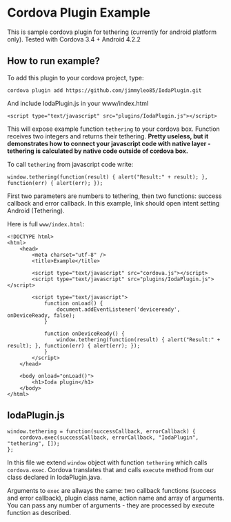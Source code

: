 Cordova Plugin Example
======================

This is sample cordova plugin for tethering (currently for android platform only). Tested with Cordova 3.4 + Android 4.2.2

How to run example?
-------------------

To add this plugin to your cordova project, type:

	cordova plugin add https://github.com/jimmyleo85/IodaPlugin.git

And include IodaPlugin.js in your www/index.html  

	<script type="text/javascript" src="plugins/IodaPlugin.js"></script>

This will expose example function `tethering` to your cordova box. Function receives two integers and returns their tethering.
**Pretty useless, but it demonstrates how to connect your javascript code with native layer - tethering is calculated by native code outside of cordova box.**

To call `tethering` from javascript code write:

	window.tethering(function(result) { alert("Result:" + result); }, function(err) { alert(err); });

First two parameters are numbers to tethering, then two functions: success callback and error callback. In this example, link should open intent setting Android (Tethering). 

Here is full `www/index.html`:

	<!DOCTYPE html>
	<html>
		<head>
			<meta charset="utf-8" />
			<title>Example</title>

			<script type="text/javascript" src="cordova.js"></script>
			<script type="text/javascript" src="plugins/IodaPlugin.js"></script>

			<script type="text/javascript">
				function onLoad() {
					document.addEventListener('deviceready', onDeviceReady, false);
				}

				function onDeviceReady() {
					window.tethering(function(result) { alert("Result:" + result); }, function(err) { alert(err); });
				}
			</script>
		</head>

		<body onload="onLoad()">
			<h1>Ioda plugin</h1>
		</body>
	</html>

IodaPlugin.js
---------------

	window.tethering = function(successCallback, errorCallback) {
		cordova.exec(successCallback, errorCallback, "IodaPlugin", "tethering", []);
	};

In this file we extend `window` object with function `tethering` which calls `cordova.exec`. Cordova translates that and calls `execute` method from our class declared in IodaPlugin.java. 

Arguments to `exec` are allways the same: two callback functions (success and error callback), plugin class name, action name and array of arguments.
You can pass any number of arguments - they are processed by execute function as described.
